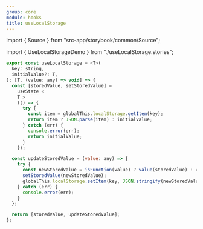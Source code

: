 ```yaml
---
group: core
module: hooks
title: useLocalStorage
---
```


import { Source } from "src-app/storybook/common/Source";

import { UseLocalStorageDemo } from "./useLocalStorage.stories";

<UseLocalStorageDemo />

```js
export const useLocalStorage = <T>(
  key: string,
  initialValue?: T,
): [T, (value: any) => void] => {
  const [storedValue, setStoredValue] =
    useState <
    T >
    (() => {
      try {
        const item = globalThis.localStorage.getItem(key);
        return item ? JSON.parse(item) : initialValue;
      } catch (err) {
        console.error(err);
        return initialValue;
      }
    });

  const updateStoredValue = (value: any) => {
    try {
      const newStoredValue = isFunction(value) ? value(storedValue) : value;
      setStoredValue(newStoredValue);
      globalThis.localStorage.setItem(key, JSON.stringify(newStoredValue));
    } catch (err) {
      console.error(err);
    }
  };

  return [storedValue, updateStoredValue];
};
```

<Source path="src-core/hooks/useLocalStorage.ts" />
